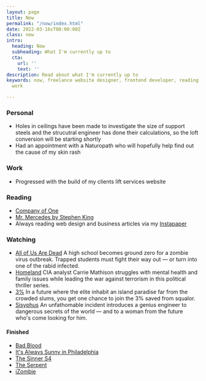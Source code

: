 ```yaml
---
layout: page
title: Now
permalink: "/now/index.html"
date: 2022-03-16sT08:00:00Z
class: now
intro:
  heading: Now
  subheading: What I'm currently up to
  cta:
    url: ''
    text: ''
description: Read about what I'm currently up to
keywords: now, freelance website designer, frontend developer, reading, watching,
  work

---
```

### Personal
* Holes in ceilings have been made to investigate the size of support steels and the strucutral engineer has done their calculations, so the loft conversion will be starting shortly
* Had an appointment with a Naturopath who will hopefully help find out the cause of my skin rash

### Work
* Progressed with the build of my clients lift services website

### Reading
* [Company of One](https://bookwyrm.social/book/184714 "Company of One")
* [Mr. Mercedes by Stephen King](https://bookwyrm.social/book/36342 "Mr. Mercedes by Stephen King")
* Always reading web design and business articles via my [Instapaper](https://www.instapaper.com/p/juanfernandes "Juan Fernandes on Instapaper")

### Watching
* [All of Us Are Dead](https://www.netflix.com/gb/title/81237994 "All of Us Are Dead")
  A high school becomes ground zero for a zombie virus outbreak. Trapped students must fight their way out — or turn into one of the rabid infected.
* [Homeland](https://www.netflix.com/gb/title/70180387 "Homeland")
  CIA analyst Carrie Mathison struggles with mental health and family issues while leading the war against terrorism in this political thriller series.
* [3%](https://www.netflix.com/gb/title/80074220 "3%")
  In a future where the elite inhabit an island paradise far from the crowded slums, you get one chance to join the 3% saved from squalor.
* [Sisyphus](https://www.netflix.com/gb/title/81397558)
  An unfathomable incident introduces a genius engineer to dangerous secrets of the world — and to a woman from the future who's come looking for him.

#### Finished
* [Bad Blood](https://www.netflix.com/gb/TITLE/80221787 "Bad Blood")
* [It's Always Sunny in Philadelphia](https://www3.stage.netflix.com/gb/title/70136141 "It's Always Sunny in Philadelphia")
* [The Sinner S4](https://www.netflix.com/gb/title/80175802 "The Sinner")
* [The Serpent](https://www.netflix.com/gb/title/80206099 "The Serpent")
* [iZombie](https://www.netflix.com/gb/title/80027159 "iZombie")
